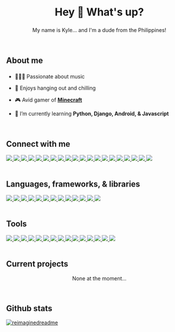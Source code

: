 <h1 align="center">Hey 👋 What's up?</h1>

###

<p align="center">My name is Kyle... and I'm a dude from the Philippines!</p>

<br>

###

<h2 align="left">About me</h2>

###

- 💃🎤🎵 Passionate about music
  
- 🤝 Enjoys hanging out and chilling

- 🎮 Avid gamer of **[Minecraft](https://www.minecraft.net/en-us)**

- 🌱 I’m currently learning **Python, Django, Android, & Javascript**

<br>

###

<h2 align="left">Connect with me</h2>

<a href="https://www.facebook.com/KingKuys2123/">
    <img src="https://img.shields.io/badge/Facebook-1877F2?style=for-the-badge&logo=facebook&logoColor=white" />
</a>
<a href="https://m.me/KingKuys2123">
    <img src="https://img.shields.io/badge/Messenger-00B2FF?style=for-the-badge&logo=messenger&logoColor=white" />
</a>
<a href="https://x.com/KingKuys2123">
    <img src="https://img.shields.io/badge/X-000000?style=for-the-badge&logo=x&logoColor=white" />
</a>
<a href="https://www.linkedin.com/in/kyle-matthew-quitco-25a064230/">
    <img src="https://img.shields.io/badge/LinkedIn-0077B5?style=for-the-badge&logo=linkedin&logoColor=white" />
</a>
<a href="https://www.instagram.com/kingkuys2123">
    <img src="https://img.shields.io/badge/Instagram-E4405F?style=for-the-badge&logo=instagram&logoColor=white" />
</a>
<a href="https://www.youtube.com/@KingKuys2123">
    <img src="https://img.shields.io/badge/YouTube-FF0000?style=for-the-badge&logo=youtube&logoColor=white" />
</a>
<a href="https://www.tiktok.com/@kingkuys2123?lang=en">
    <img src="https://img.shields.io/badge/TikTok-000000?style=for-the-badge&logo=tiktok&logoColor=white" />
</a>
<a href="https://www.reddit.com/user/KingKuys2123">
    <img src="https://img.shields.io/badge/Reddit-FF4500?style=for-the-badge&logo=reddit&logoColor=white" />
</a>
<a href="https://www.twitch.tv/kingkuys2123">
    <img src="https://img.shields.io/badge/Twitch-9146FF?style=for-the-badge&logo=twitch&logoColor=white" />
</a>
<a href="https://steamcommunity.com/id/KingKuys2123/">
    <img src="https://img.shields.io/badge/Steam-000000?style=for-the-badge&logo=steam&logoColor=white" />
</a>
<a href="https://www.sololearn.com/en/profile/15511118">
    <img src="https://img.shields.io/badge/-Sololearn-3a464b?style=for-the-badge&logo=Sololearn&logoColor=white" />
</a>
<a href="https://dribbble.com/KingKuys2123">
    <img src="https://img.shields.io/badge/Dribbble-EA4C89?style=for-the-badge&logo=dribbble&logoColor=white" />
</a>
<a href="https://www.pinterest.ph/kingkuys2123/">
    <img src="https://img.shields.io/badge/Pinterest-%2523E60023.svg?style=for-the-badge&logo=Pinterest&logoColor=white&color=red" />
</a>
<a href="https://open.spotify.com/user/31zureytsmos3ich2ynns6k2teze">
    <img src="https://img.shields.io/badge/Spotify-1ED760?&style=for-the-badge&logo=spotify&logoColor=white" />
</a>
<a href="https://myanimelist.net/profile/KingKuys2123">
    <img src="https://img.shields.io/badge/Myanimelist-2E51A2?style=for-the-badge&logo=myanimelist&logoColor=white" />
</a>
<a href="#" title="Username: kingkuys2123">
    <img src="https://img.shields.io/badge/Discord-5865F2?style=for-the-badge&logo=discord&logoColor=white"/>
</a>
<a href="https://vrchat.com/home/user/usr_783f0d71-d0a6-4f8e-b710-70616c7205a4">
    <img src="https://img.shields.io/badge/VRChat-fffff?style=for-the-badge&logo=VRchat&color=black"/>
</a>
<a href="https://www.curseforge.com/members/kingkuys2123/projects">
    <img src="https://img.shields.io/badge/CurseForge-fffff?style=for-the-badge&logo=CurseForge&color=black"/>
</a>
<a href="https://www.threads.net/@kingkuys2123">
    <img src="https://img.shields.io/badge/Threads-000000?style=for-the-badge&logo=Threads&logoColor=white"/>
</a>
<a href="https://www.tumblr.com/blog/kingkuys2123">
    <img src="https://img.shields.io/badge/Tumblr-%2336465D.svg?&style=for-the-badge&logo=Tumblr&logoColor=white"/>
</a>

<br>

<br>

###

<h2 align="left">Languages, frameworks, & libraries</h2>

<a href="#languages-frameworks--libraries">
    <img src="https://img.shields.io/badge/CSS3-1572B6?style=for-the-badge&logo=css3&logoColor=white" />
</a>
<a href="#languages-frameworks--libraries">
    <img src="https://img.shields.io/badge/java-%23ED8B00.svg?style=for-the-badge&logo=openjdk&logoColor=white" />
</a>
<a href="#languages-frameworks--libraries">
    <img src="https://img.shields.io/badge/C-00599C?style=for-the-badge&logo=c&logoColor=white" />
</a>
<a href="#languages-frameworks--libraries">
    <img src="https://img.shields.io/badge/C%23-239120?style=for-the-badge&logo=csharp&logoColor=white" />
</a>
<a href="#languages-frameworks--libraries">
    <img src="https://img.shields.io/badge/HTML5-E34F26?style=for-the-badge&logo=html5&logoColor=white" />
</a>
<a href="#languages-frameworks--libraries">
    <img src="https://img.shields.io/badge/json-5E5C5C?style=for-the-badge&logo=json&logoColor=white" />
</a>
<a href="#languages-frameworks--libraries">
    <img src="https://img.shields.io/badge/PHP-777BB4?style=for-the-badge&logo=php&logoColor=white" />
</a>
<a href="#languages-frameworks--libraries">
    <img src="https://img.shields.io/badge/mysql-%2300f.svg?style=for-the-badge&logo=mysql&logoColor=white" />
</a>
<a href="#languages-frameworks--libraries">
    <img src="https://img.shields.io/badge/Python-FFD43B?style=for-the-badge&logo=python&logoColor=blue" />
</a>
<a href="#languages-frameworks--libraries">
    <img src="https://img.shields.io/badge/Android-3DDC84?style=for-the-badge&logo=android&logoColor=white" />
</a>
<a href="#languages-frameworks--libraries">
    <img src="https://img.shields.io/badge/JavaScript-323330?style=for-the-badge&logo=javascript&logoColor=F7DF1E" />
</a>
<a href="#languages-frameworks--libraries">
    <img src="https://img.shields.io/badge/Django-092E20?style=for-the-badge&logo=django&logoColor=green" />
</a>
<a href="#languages-frameworks--libraries">
 <img src="https://img.shields.io/badge/Wordpress-21759B?style=for-the-badge&logo=wordpress&logoColor=white" />
</a>

<br>

<br>

###

<h2 align="left">Tools</h2>

<a href="#tools">
    <img src="https://img.shields.io/badge/gimp-5C5543?style=for-the-badge&logo=gimp&logoColor=white" />
</a>
<a href="#tools">
    <img src="https://img.shields.io/badge/Adobe%20Lightroom-31A8FF.svg?style=for-the-badge&logo=Adobe%20Lightroom&logoColor=white" />
</a>
<a href="#tools">
    <img src="https://img.shields.io/badge/Canva-%2300C4CC.svg?style=for-the-badge&logo=Canva&logoColor=white" />
</a>
<a href="#tools">
    <img src="https://img.shields.io/badge/Notepad++-90E59A.svg?style=for-the-badge&logo=notepad%2b%2b&logoColor=black" />
</a>
<a href="#tools">
    <img src="https://img.shields.io/badge/sublime_text-%23575757.svg?style=for-the-badge&logo=sublime-text&logoColor=important" />
</a>
<a href="#tools">
    <img src="https://img.shields.io/badge/NetBeansIDE-1B6AC6.svg?style=for-the-badge&logo=apache-netbeans-ide&logoColor=white" />
</a>
<a href="#tools">
    <img src="https://img.shields.io/badge/Visual%20Studio%20Code-0078d7.svg?style=for-the-badge&logo=visual-studio-code&logoColor=white" />
</a>
<a href="#tools">
    <img src="https://img.shields.io/badge/git-%23F05033.svg?style=for-the-badge&logo=git&logoColor=white" />
</a>
<a href="#tools">
    <img src="https://img.shields.io/badge/PyCharm-000000.svg?&style=for-the-badge&logo=PyCharm&logoColor=white" />
</a>
<a href="#tools">
    <img src="https://img.shields.io/badge/Android_Studio-3DDC84?style=for-the-badge&logo=android-studio&logoColor=white" />
</a>
<a href="#tools">
    <img src="https://img.shields.io/badge/Xampp-F37623?style=for-the-badge&logo=xampp&logoColor=white" />
</a>
<a href="#tools">
    <img src="https://img.shields.io/badge/Notion-000000?style=for-the-badge&logo=notion&logoColor=white" />
</a>
<a href="#tools">
    <img src="https://img.shields.io/badge/Canva-%2300C4CC.svg?&style=for-the-badge&logo=Canva&logoColor=white" />
</a>
<a href="#tools">
    <img src="https://img.shields.io/badge/Figma-F24E1E?style=for-the-badge&logo=figma&logoColor=white" />
</a>
<a href="#tools">
    <img src="https://img.shields.io/badge/Microsoft_Office-D83B01?style=for-the-badge&logo=microsoft-office&logoColor=white" />
</a>

<br>

<br>

###

<h2 align="left">Current projects</h2>
<p align="center">None at the moment...</p>
  
<br>

###

<h2 align="left">Github stats</h2>

<a href="#github-stats">
    <img src="https://myreadme.vercel.app/api/embed/kingkuys2123?panels=userstatistics,toprepositories,toplanguages,commitgraph" alt="reimaginedreadme">
</a>

